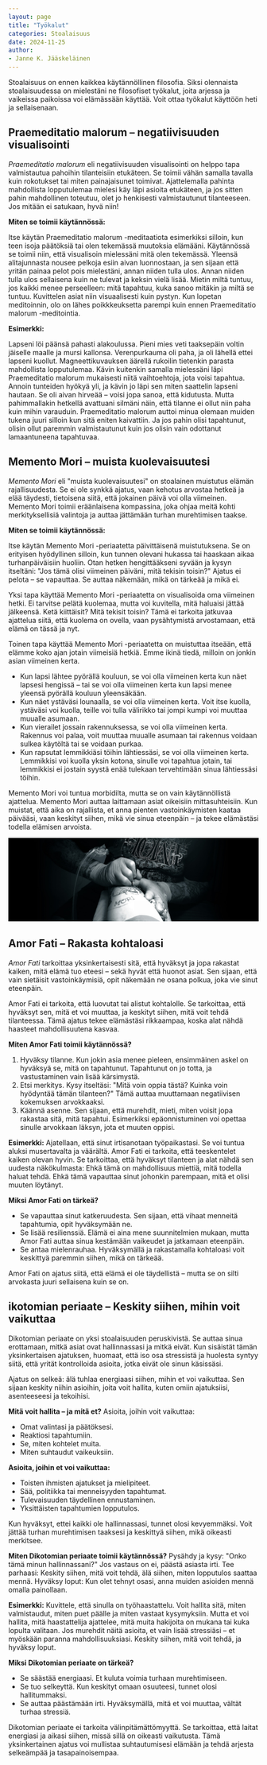 ```yaml
---
layout: page
title: "Työkalut"
categories: Stoalaisuus
date: 2024-11-25
author:
- Janne K. Jääskeläinen
---
```

Stoalaisuus on ennen kaikkea käytännöllinen filosofia. Siksi olennaista stoalaisuudessa on mielestäni ne filosofiset työkalut, joita arjessa ja vaikeissa paikoissa voi elämässään käyttää. Voit ottaa työkalut käyttöön heti ja sellaisenaan. 

## Praemeditatio malorum – negatiivisuuden visualisointi
*Praemeditatio malorum* eli negatiivisuuden visualisointi on helppo tapa valmistautua pahoihin tilanteisiin etukäteen. Se toimii vähän samalla tavalla kuin rokotukset tai miten painajaisunet toimivat. Ajattelemalla pahinta mahdollista lopputulemaa mielesi käy läpi asioita etukäteen, ja jos sitten pahin mahdollinen toteutuu, olet jo henkisesti valmistautunut tilanteeseen. Jos mitään ei satukaan, hyvä niin!

**Miten se toimii käytännössä:**

Itse käytän Praemeditatio malorum -meditaatiota esimerkiksi silloin, kun teen isoja päätöksiä tai olen tekemässä muutoksia elämääni. Käytännössä se toimii niin, että visualisoin mielessäni mitä olen tekemässä. Yleensä alitajunnasta nousee pelkoja esiin aivan luonnostaan, ja sen sijaan että yritän painaa pelot pois mielestäni, annan niiden tulla ulos. Annan niiden tulla ulos sellaisena kuin ne tulevat ja keksin vielä lisää. Mietin miltä tuntuu, jos kaikki menee perseelleen: mitä tapahtuu, kuka sanoo mitäkin ja miltä se tuntuu. Kuvittelen asiat niin visuaalisesti kuin pystyn. Kun lopetan meditoinnin, olo on lähes poikkkeuksetta parempi kuin ennen Praemeditatio malorum -meditointia. 

**Esimerkki:**

Lapseni löi päänsä pahasti alakoulussa. Pieni mies veti taaksepäin voltin jäiselle maalle ja mursi kallonsa. Verenpurkauma oli paha, ja oli lähellä ettei lapseni kuollut. Magneettikuvauksen äärellä rukoilin tietenkin parasta mahdollista lopputulemaa. Kävin kuitenkin samalla mielessäni läpi Praemeditatio malorum mukaisesti niitä vaihtoehtoja, jota voisi tapahtua. Annoin tunteiden hyökyä yli, ja kävin jo läpi sen miten saattelin lapseni hautaan. Se oli aivan hirveää – voisi jopa sanoa, että kidutusta. Mutta pahimmallakin hetkellä avattuani silmäni näin, että tilanne ei ollut niin paha kuin mihin varauduin. Praemeditatio malorum auttoi minua olemaan muiden tukena juuri silloin kun sitä eniten kaivattiin. Ja jos pahin olisi tapahtunut, olisin ollut paremmin valmistautunut kuin jos olisin vain odottanut lamaantuneena tapahtuvaa. 

## Memento Mori – muista kuolevaisuutesi
*Memento Mori* eli "muista kuolevaisuutesi" on stoalainen muistutus elämän rajallisuudesta. Se ei ole synkkä ajatus, vaan kehotus arvostaa hetkeä ja elää täydesti, tietoisena siitä, että jokainen päivä voi olla viimeinen. Memento Mori toimii eräänlaisena kompassina, joka ohjaa meitä kohti merkityksellisiä valintoja ja auttaa jättämään turhan murehtimisen taakse.

**Miten se toimii käytännössä:**

Itse käytän Memento Mori -periaatetta päivittäisenä muistutuksena. Se on erityisen hyödyllinen silloin, kun tunnen olevani hukassa tai haaskaan aikaa turhanpäiväisiin huoliin. Otan hetken hengittääkseni syvään ja kysyn itseltäni: "Jos tämä olisi viimeinen päiväni, mitä tekisin toisin?" Ajatus ei pelota – se vapauttaa. Se auttaa näkemään, mikä on tärkeää ja mikä ei.

Yksi tapa käyttää Memento Mori -periaatetta on visualisoida oma viimeinen hetki. Ei tarvitse pelätä kuolemaa, mutta voi kuvitella, mitä haluaisi jättää jälkeensä. Ketä kiittäisit? Mitä tekisit toisin? Tämä ei tarkoita jatkuvaa ajattelua siitä, että kuolema on ovella, vaan pysähtymistä arvostamaan, että elämä on tässä ja nyt.

Toinen tapa käyttää Memento Mori -periaatetta on muistuttaa itseään, että elämme koko ajan jotain viimeisiä hetkiä. Emme ikinä tiedä, milloin on jonkin asian viimeinen kerta.

* Kun lapsi lähtee pyörällä kouluun, se voi olla viimeinen kerta kun näet lapsesi hengissä – tai se voi olla viimeinen kerta kun lapsi menee yleensä pyörällä kouluun yleensäkään. 
* Kun näet ystäväsi lounaalla, se voi olla viimeinen kerta. Voit itse kuolla, ystäväsi voi kuolla, teille voi tulla välirikko tai jompi kumpi voi muuttaa muualle asumaan.
* Kun vierailet jossain rakennuksessa, se voi olla viimeinen kerta. Rakennus voi palaa, voit muuttaa muualle asumaan tai rakennus voidaan sulkea käytöltä tai se voidaan purkaa. 
* Kun rapsutat lemmikkiäsi töihin lähtiessäsi, se voi olla viimeinen kerta. Lemmikkisi voi kuolla yksin kotona, sinulle voi tapahtua jotain, tai lemmikkisi ei jostain syystä enää tulekaan tervehtimään sinua lähtiessäsi töihin. 

Memento Mori voi tuntua morbidilta, mutta se on vain käytännöllistä ajattelua. Memento Mori auttaa laittamaan asiat oikeisiin mittasuhteisiin. Kun muistat, että aika on rajallista, et anna pienten vastoinkäymisten kaataa päivääsi, vaan keskityt siihen, mikä vie sinua eteenpäin – ja tekee elämästäsi todella elämisen arvoista. 

<img src="/assets/images/memento-mori.jpg" alt="Memento Mori">

## Amor Fati – Rakasta kohtaloasi
*Amor Fati* tarkoittaa yksinkertaisesti sitä, että hyväksyt ja jopa rakastat kaiken, mitä elämä tuo eteesi – sekä hyvät että huonot asiat. Sen sijaan, että vain sietäisit vastoinkäymisiä, opit näkemään ne osana polkua, joka vie sinut eteenpäin.

Amor Fati ei tarkoita, että luovutat tai alistut kohtalolle. Se tarkoittaa, että hyväksyt sen, mitä et voi muuttaa, ja keskityt siihen, mitä voit tehdä tilanteessa. Tämä ajatus tekee elämästäsi rikkaampaa, koska alat nähdä haasteet mahdollisuutena kasvaa.

**Miten Amor Fati toimii käytännössä?**
1. Hyväksy tilanne. Kun jokin asia menee pieleen, ensimmäinen askel on hyväksyä se, mitä on tapahtunut. Tapahtunut on jo totta, ja vastustaminen vain lisää kärsimystä.
2. Etsi merkitys. Kysy itseltäsi: "Mitä voin oppia tästä? Kuinka voin hyödyntää tämän tilanteen?" Tämä auttaa muuttamaan negatiivisen kokemuksen arvokkaaksi.
3. Käännä asenne. Sen sijaan, että murehdit, mieti, miten voisit jopa rakastaa sitä, mitä tapahtui. Esimerkiksi epäonnistuminen voi opettaa sinulle arvokkaan läksyn, jota et muuten oppisi.

**Esimerkki:**
Ajatellaan, että sinut irtisanotaan työpaikastasi. Se voi tuntua aluksi musertavalta ja väärältä. Amor Fati ei tarkoita, että teeskentelet kaiken olevan hyvin. Se tarkoittaa, että hyväksyt tilanteen ja alat nähdä sen uudesta näkökulmasta: Ehkä tämä on mahdollisuus miettiä, mitä todella haluat tehdä. Ehkä tämä vapauttaa sinut johonkin parempaan, mitä et olisi muuten löytänyt.

**Miksi Amor Fati on tärkeä?**
* Se vapauttaa sinut katkeruudesta. Sen sijaan, että vihaat menneitä tapahtumia, opit hyväksymään ne.
* Se lisää resilienssiä. Elämä ei aina mene suunnitelmien mukaan, mutta Amor Fati auttaa sinua kestämään vaikeudet ja jatkamaan eteenpäin.
* Se antaa mielenrauhaa. Hyväksymällä ja rakastamalla kohtaloasi voit keskittyä paremmin siihen, mikä on tärkeää.

Amor Fati on ajatus siitä, että elämä ei ole täydellistä – mutta se on silti arvokasta juuri sellaisena kuin se on.

## ikotomian periaate – Keskity siihen, mihin voit vaikuttaa

Dikotomian periaate on yksi stoalaisuuden peruskivistä. Se auttaa sinua erottamaan, mitkä asiat ovat hallinnassasi ja mitkä eivät. Kun sisäistät tämän yksinkertaisen ajatuksen, huomaat, että iso osa stressistä ja huolesta syntyy siitä, että yrität kontrolloida asioita, jotka eivät ole sinun käsissäsi.

Ajatus on selkeä: älä tuhlaa energiaasi siihen, mihin et voi vaikuttaa. Sen sijaan keskity niihin asioihin, joita voit hallita, kuten omiin ajatuksiisi, asenteeseesi ja tekoihisi.

**Mitä voit hallita – ja mitä et?** 
Asioita, joihin voit vaikuttaa:
* Omat valintasi ja päätöksesi.
* Reaktiosi tapahtumiin.
* Se, miten kohtelet muita.
* Miten suhtaudut vaikeuksiin.

**Asioita, joihin et voi vaikuttaa:**
* Toisten ihmisten ajatukset ja mielipiteet.
* Sää, politiikka tai menneisyyden tapahtumat.
* Tulevaisuuden täydellinen ennustaminen.
* Yksittäisten tapahtumien lopputulos.

Kun hyväksyt, ettei kaikki ole hallinnassasi, tunnet olosi kevyemmäksi. Voit jättää turhan murehtimisen taaksesi ja keskittyä siihen, mikä oikeasti merkitsee.

**Miten Dikotomian periaate toimii käytännössä?**
Pysähdy ja kysy: "Onko tämä minun hallinnassani?" Jos vastaus on ei, päästä asiasta irti.
Tee parhaasi: Keskity siihen, mitä voit tehdä, älä siihen, miten lopputulos saattaa mennä.
Hyväksy loput: Kun olet tehnyt osasi, anna muiden asioiden mennä omalla painollaan.

**Esimerkki:**
Kuvittele, että sinulla on työhaastattelu. Voit hallita sitä, miten valmistaudut, miten puet päälle ja miten vastaat kysymyksiin. Mutta et voi hallita, mitä haastattelija ajattelee, mitä muita hakijoita on mukana tai kuka lopulta valitaan. Jos murehdit näitä asioita, et vain lisää stressiäsi – et myöskään paranna mahdollisuuksiasi. Keskity siihen, mitä voit tehdä, ja hyväksy loput.

**Miksi Dikotomian periaate on tärkeä?**
* Se säästää energiaasi. Et kuluta voimia turhaan murehtimiseen.
* Se tuo selkeyttä. Kun keskityt omaan osuuteesi, tunnet olosi hallitummaksi.
* Se auttaa päästämään irti. Hyväksymällä, mitä et voi muuttaa, vältät turhaa stressiä.

Dikotomian periaate ei tarkoita välinpitämättömyyttä. Se tarkoittaa, että laitat energiasi ja aikasi siihen, missä sillä on oikeasti vaikutusta. Tämä yksinkertainen ajatus voi mullistaa suhtautumisesi elämään ja tehdä arjesta selkeämpää ja tasapainoisempaa.